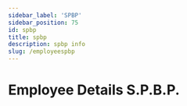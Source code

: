 ```yaml
---
sidebar_label: 'SPBP'
sidebar_position: 75
id: spbp
title: spbp
description: spbp info
slug: /employeespbp 
---
```


# Employee Details S.P.B.P.

## 